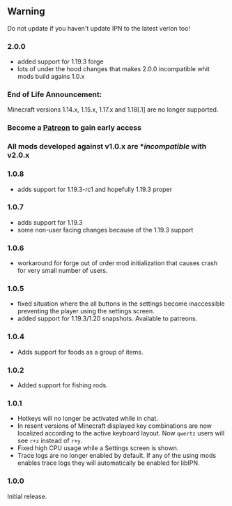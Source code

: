 <!-- latest begin -->

## Warning

Do not update if you haven't update IPN to the latest verion too!

### 2.0.0

- added support for 1.19.3 forge
- lots of under the hood changes that makes 2.0.0 incompatible whit mods build agains 1.0.x

### End of Life Announcement:

Minecraft versions 1.14.x, 1.15.x, 1.17.x and 1.18[.1] are no longer supported.


### Become a [Patreon](https://www.patreon.com/mirinimi/membership) to gain early access

### All mods developed against v1.0.x are **incompatible* with v2.0.x

<!-- latest end -->

<!-- rest begin -->
### 1.0.8

- adds support for 1.19.3-rc1 and hopefully 1.19.3 proper

### 1.0.7

- adds support for 1.19.3
- some non-user facing changes because of the 1.19.3 support

### 1.0.6

- workaround for forge out of order mod initialization that causes crash for very small number of users.

### 1.0.5

- fixed situation where the all buttons in the settings become inaccessible preventing the player using the settings screen.
- added support for 1.19.3/1.20 snapshots. Available to patreons.

### 1.0.4

- Adds support for foods as a group of items.

### 1.0.2

- Added support for fishing rods.


### 1.0.1

- Hotkeys will no longer be activated while in chat.
- In resent versions of Minecraft displayed key combinations are now localized according to the active keyboard layout. Now `qwertz` users will see `r+z` instead of `r+y`.
- Fixed high CPU usage while a Settings screen is shown.
- Trace logs are no longer enabled by default. If any of the using mods enables trace logs they will automatically be enabled for libIPN.

### 1.0.0

Initial release.
